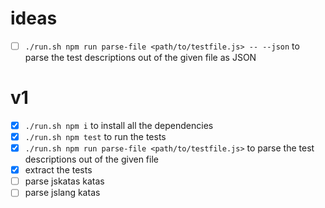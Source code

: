 # ideas
- [ ] `./run.sh npm run parse-file <path/to/testfile.js> -- --json` to parse the test descriptions out of the given file as JSON

# v1
- [x] `./run.sh npm i` to install all the dependencies
- [x] `./run.sh npm test` to run the tests
- [x] `./run.sh npm run parse-file <path/to/testfile.js>` to parse the test descriptions out of the given file 
- [x] extract the tests
- [ ] parse jskatas katas
- [ ] parse jslang katas
